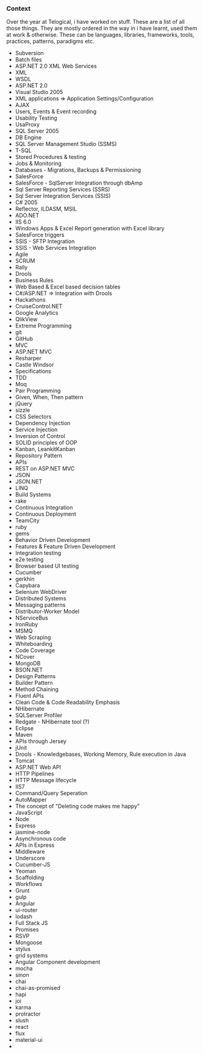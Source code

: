 ### Context
Over the year at Telogical, i have worked on stuff. These are a list of all those things. They are mostly ordered in the way in i have learnt, used them at work & otherwise.
These can be languages, libraries, frameworks, tools,  practices, patterns, paradigms etc. 

* Subversion
* Batch files
* ASP.NET 2.0 XML Web Services
* XML
* WSDL
* ASP.NET 2.0
* Visual Studio 2005
* XML applications => Application Settings/Configuration 
* AJAX
* Users, Events & Event recording
* Usability Testing
* UsaProxy
* SQL Server 2005
* DB Engine
* SQL Server Management Studio (SSMS)
* T-SQL
* Stored Procedures & testing 
* Jobs & Monitoring
* Databases - Migrations, Backups & Permissioning
* SalesForce
* SalesForce - SqlServer Integration through dbAmp
* Sql Server Reporting Services (SSRS)
* Sql Server Integration Services (SSIS)
* C# 2005
* Reflector, ILDASM, MSIL
* ADO.NET 
* IIS 6.0
* Windows Apps & Excel Report generation with Excel library
* SalesForce triggers
* SSIS - SFTP Integration
* SSIS - Web Services Integration
* Agile
* SCRUM
* Rally
* Drools
* Business Rules
* Web Based & Excel based decision tables
* C#/ASP.NET => Integration with Drools
* Hackathons
* CruiseControl.NET
* Google Analytics
* QlikView
* Extreme Programming
* git
* GitHub
* MVC
* ASP.NET MVC
* Resharper
* Castle Windsor
* Specifications
* TDD
* Moq
* Pair Programming
* Given, When, Then pattern
* jQuery
* sizzle
* CSS Selectors
* Dependency Injection
* Service Injection
* Inversion of Control
* SOLID principles of OOP
* Kanban, LeankitKanban
* Repository Pattern
* APIs
* REST on ASP.NET MVC
* JSON
* JSON.NET
* LINQ
* Build Systems
* rake
* Continuous Integration
* Continuous Deployment
* TeamCity
* ruby
* gems
* Behavior Driven Development
* Features & Feature Driven Development
* Integration testing
* e2e testing
* Browser based UI testing
* Cucumber
* gerkhin
* Capybara
* Selenium WebDriver
* Distributed Systems
* Messaging patterns
* Distributor-Worker Model
* NServiceBus
* IronRuby
* MSMQ
* Web Scraping
* Whiteboarding
* Code Coverage
* NCover
* MongoDB
* BSON.NET
* Design Patterns
* Builder Pattern
* Method Chaining
* Fluent APIs
* Clean Code & Code Readability Emphasis
* NHibernate
* SQLServer Profiler
* Redgate - NHibernate tool (?)
* Eclipse
* Maven
* APIs through Jersey 
* jUnit
* Drools - Knowledgebases, Working Memory, Rule execution in Java
* Tomcat
* ASP.NET Web API
* HTTP Pipelines
* HTTP Message lifecycle
* IIS7
* Command/Query Seperation
* AutoMapper
* The concept of "Deleting code makes me happy"
* JavaScript
* Node
* Express
* jasmine-node
* Asynchronous code 
* APIs in Express
* Middleware
* Underscore
* Cucumber-JS
* Yeoman
* Scaffolding
* Workflows
* Grunt
* gulp
* Angular
* ui-router
* lodash
* Full Stack JS
* Promises
* RSVP
* Mongoose
* stylus
* grid systems
* Angular Component development
* mocha
* sinon
* chai
* chai-as-promised
* hapi
* joi
* karma
* protractor
* slush
* react
* flux
* material-ui
* 
